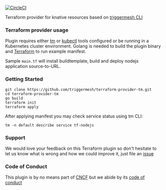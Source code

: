 
[![CircleCI](https://circleci.com/gh/triggermesh/terraform-provider-tm/tree/master.svg?style=svg)](https://circleci.com/gh/triggermesh/terraform-provider-tm/tree/master)

Terraform provider for knative resources based on [triggermesh CLI](https://github.com/triggermesh/tm)

### Terraform provider usage

Plugin requires either [tm](https://github.com/triggermesh/tm/blob/master/README.md) or [kubectl](https://kubernetes.io/docs/tasks/tools/install-kubectl/) tools configured or be running in a Kubernetes cluster environment. Golang is needed to build the plugin binary and [Terraform](https://www.terraform.io/intro/getting-started/install.html) to run example manifest.

Sample `main.tf` will install buildtemplate, build and deploy nodejs application source-to-URL.   

### Getting Started

```
git clone https://github.com/triggermesh/terraform-provider-tm.git
cd terraform-provider-tm
go build
terraform init
terraform apply
```

After applying manifest you may check service status using tm CLI:

```
tm -n default describe service tf-nodejs
```

### Support

We would love your feedback on this Terraform plugin so don't hesitate to let us know what is wrong and how we could improve it, just file an [issue](https://github.com/triggermesh/terraform-provider-tm/issues/new)

### Code of Conduct

This plugin is by no means part of [CNCF](https://www.cncf.io/) but we abide by its [code of conduct](https://github.com/cncf/foundation/blob/master/code-of-conduct.md)
